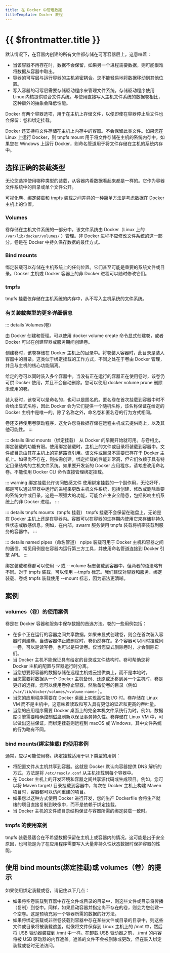 ```yaml
---
title: 在 Docker 中管理数据
titleTemplate: Docker 教程
---
```


# {{ $frontmatter.title }}

默认情况下，在容器内创建的所有文件都存储在可写容器层上。这意味着：

- 当该容器不再存在时，数据不会保留，如果另一个进程需要数据，则可能很难将数据从容器中取出。
- 容器的可写层与运行容器的主机紧密耦合。您不能轻易地将数据移动到其他位置。
- 写入容器的可写层需要存储驱动程序来管理文件系统。存储驱动程序使用 Linux 内核提供联合文件系统。与使用直接写入主机文件系统的数据卷相比，这种额外的抽象会降低性能。

Docker 有两个容器选项，用于在主机上存储文件，以便即使在容器停止后文件也会保留：卷和绑定挂载。

Docker 还支持将文件存储在主机上内存中的容器。不会保留此类文件。如果您在 Linux 上运行 Docker，则 tmpfs mount 用于将文件存储在主机的系统内存中。如果您在 Windows 上运行 Docker，则命名管道用于将文件存储在主机的系统内存中。

## 选择正确的装载类型

无论您选择使用哪种类型的装载，从容器内看数据看起来都是一样的。它作为容器文件系统中的目录或单个文件公开。

可视化卷、绑定装载和 tmpfs 装载之间差异的一种简单方法是考虑数据在 Docker 主机上的位置。

### Volumes

卷存储在主机文件系统的一部分中，该文件系统由 Docker（Linux 上的 `/var/lib/docker/volumes/` ）管理。非 Docker 进程不应修改文件系统的这一部分。卷是在 Docker 中持久保存数据的最佳方式。

### Bind mounts

绑定装载可以存储在主机系统上的任何位置。它们甚至可能是重要的系统文件或目录。Docker 主机或 Docker 容器上的非 Docker 进程可以随时修改它们。

### tmpfs

tmpfs 挂载仅存储在主机系统的内存中，从不写入主机系统的文件系统。

### 有关装载类型的更多详细信息

::: details Volumes(卷)

由 Docker 创建和管理。可以使用 docker volume create 命令显式创建卷，或者 Docker 可以在创建容器或服务期间创建卷。

创建卷时，该卷存储在 Docker 主机上的目录中。将卷装入容器时，此目录是装入容器中的目录。这类似于绑定挂载的工作方式，不同之处在于卷由 Docker 管理，并且与主机的核心功能隔离。

给定的卷可以同时装入多个容器中。当没有正在运行的容器正在使用卷时，该卷仍可供 Docker 使用，并且不会自动删除。您可以使用 docker volume prune 删除未使用的卷。

装入卷时，该卷可以是命名的，也可以是匿名的。匿名卷在首次挂载到容器中时不会给出显式名称，因此 Docker 会为它们提供一个随机名称，该名称保证在给定的 Docker 主机中是唯一的。除了名称之外，命名卷和匿名卷的行为方式相同。

卷还支持使用卷驱动程序，这允许您将数据存储在远程主机或云提供商上，以及其他可能性。
:::

::: details Bind mounts（绑定挂载）
从 Docker 的早期开始就可用。与卷相比，绑定装载的功能有限。使用绑定装载时，主机上的文件或目录将装载到容器中。文件或目录由其在主机上的完整路径引用。该文件或目录不需要已存在于 Docker 主机上。如果尚不存在，则按需创建。绑定挂载的性能非常高，但它们依赖于具有特定目录结构的主机文件系统。如果要开发新的 Docker 应用程序，请考虑改用命名卷。不能使用 Docker CLI 命令直接管理绑定挂载。

::: warning 绑定挂载允许访问敏感文件
使用绑定挂载的一个副作用，无论好坏，都是可以通过容器中运行的进程来更改主机文件系统，包括创建、修改或删除重要的系统文件或目录。这是一项强大的功能，可能会产生安全隐患，包括影响主机系统上的非 Docker 进程。
:::

::: details tmpfs mounts（tmpfs 挂载）
tmpfs 挂载不会保留在磁盘上，无论是在 Docker 主机上还是在容器内。容器可以在容器的生存期内使用它来存储非持久性状态或敏感信息。例如，在内部，swarm 服务使用 tmpfs 装载将机密装载到服务的容器中。
:::

::: details named pipes（命名管道）
npipe 装载可用于 Docker 主机和容器之间的通信。常见用例是在容器内运行第三方工具，并使用命名管道连接到 Docker 引擎 API。
:::

绑定装载和卷都可以使用 -v 或 --volume 标志装载到容器中，但两者的语法略有不同。对于 tmpfs 装载，可以使用 --tmpfs 标志。我们建议对容器和服务、绑定装载、卷或 tmpfs 装载使用 --mount 标志，因为语法更清晰。

## 案例

### volumes（卷）的使用案例

卷是在 Docker 容器和服务中保存数据的首选方法。卷的一些用例包括：

- 在多个正在运行的容器之间共享数据。如果未显式创建卷，则会在首次装入容器时创建卷。当该容器停止或删除时，卷仍然存在。多个容器可以同时挂载同一卷，可以是读写卷，也可以是只读卷。仅当您显式删除卷时，才会删除它们。
- 当 Docker 主机不能保证具有给定的目录或文件结构时。卷可帮助您将 Docker 主机的配置与容器运行时分离。
- 当您想要将容器的数据存储在远程主机或云提供商上，而不是本地时。
- 当您需要将数据从一个 Docker 主机备份、还原或迁移到另一个主机时，卷是更好的选择。您可以使用卷停止容器，然后备份卷的目录（例如 `/var/lib/docker/volumes/<volume-name>` ）。
- 当您的应用程序需要在 Docker 桌面上实现高性能 I/O 时。卷存储在 Linux VM 而不是主机中，这意味着读取和写入具有更低的延迟和更高的吞吐量。
- 当您的应用程序需要 Docker 桌面上的完全本机文件系统行为时。例如，数据库引擎需要精确控制磁盘刷新以保证事务持久性。卷存储在 Linux VM 中，可以做出这些保证，而绑定挂载则远程到 macOS 或 Windows，其中文件系统的行为略有不同。

### bind mounts(绑定挂载) 的使用案例

通常，应尽可能使用卷。绑定挂载适用于以下类型的用例：

- 将配置文件从主机共享到容器。这就是 Docker 默认向容器提供 DNS 解析的方式，方法是将 `/etc/resolv.conf` 从主机挂载到每个容器中。
- 在 Docker 主机上的开发环境和容器之间共享源代码或生成项目。例如，您可以将 Maven target/ 目录挂载到容器中，每次在 Docker 主机上构建 Maven 项目时，容器都可以访问重建的项目。
- 如果您以这种方式使用 Docker 进行开发，您的生产 Dockerfile 会将生产就绪的项目直接复制到映像中，而不是依赖于绑定挂载。
- 当 Docker 主机的文件或目录结构保证与容器所需的绑定装载一致时。

### tmpfs 的使用案例

tmpfs 装载最适合在不希望数据保留在主机上或容器内的情况。这可能是出于安全原因，也可能是为了在应用程序需要写入大量非持久性状态数据时保护容器的性能。

## 使用 bind mounts(绑定挂载)或 volumes（卷）的提示

如果使用绑定装载或卷，请记住以下几点：

- 如果将空卷装载到容器中存在文件或目录的目录中，则这些文件或目录将传播（复制）到卷中。同样，如果启动容器并指定尚不存在的卷，则会为您创建一个空卷。这是预填充另一个容器所需的数据的好方法。
- 如果将绑定装载或非空卷装载到容器中存在某些文件或目录的目录中，则这些文件或目录将被装载遮盖，就像将文件保存到 Linux 主机上的 /mnt 中，然后将 USB 驱动器装载到 /mnt 中一样。在卸载 USB 驱动器之前， /mnt 的内容将被 USB 驱动器的内容遮盖。遮盖的文件不会被删除或更改，但在装入绑定装载或卷时无法访问。
